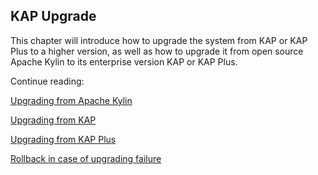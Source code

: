 ## KAP Upgrade ##

This chapter will introduce how to upgrade the system from KAP or KAP Plus to a higher version, as well as how to upgrade it from open source Apache Kylin to its enterprise version KAP or KAP Plus. 

Continue reading:

[Upgrading from Apache Kylin](upgrade_kylin.en.md)

[Upgrading from KAP](upgrade_kap.en.md)

[Upgrading from KAP Plus](upgrade_kapp.en.md)

[Rollback in case of upgrading failure](rollback.en.md)
